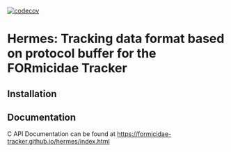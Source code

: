 [![codecov](https://codecov.io/gh/formicidae-tracker/hermes/branch/master/graph/badge.svg?token=UTIV500Z66)](https://codecov.io/gh/formicidae-tracker/hermes)

# Hermes: Tracking data format based on protocol buffer for the FORmicidae Tracker


## Installation

## Documentation
C API Documentation can be found at https://formicidae-tracker.github.io/hermes/index.html
